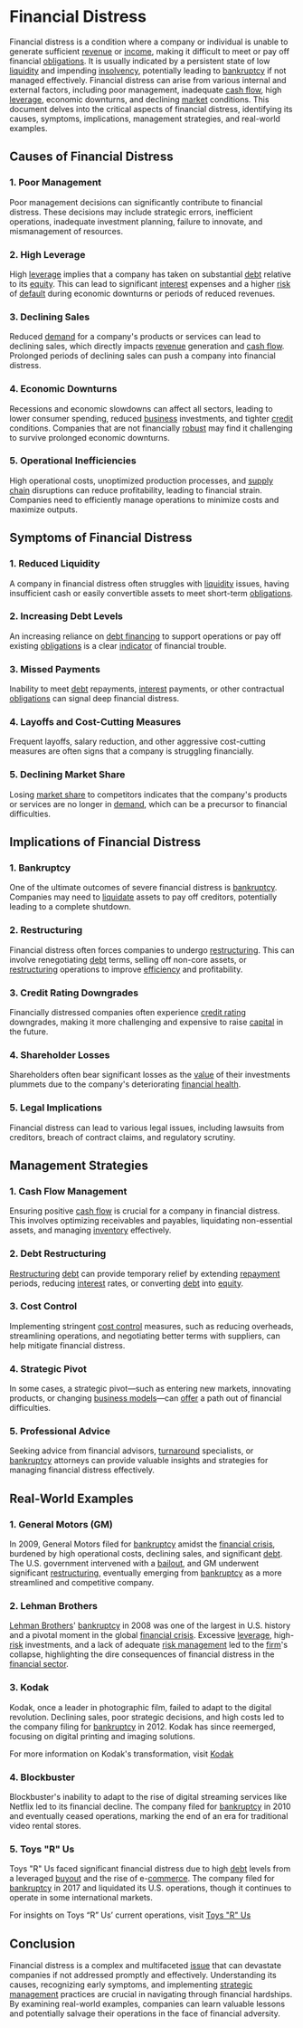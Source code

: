 # Financial Distress

Financial distress is a condition where a company or individual is unable to generate sufficient [revenue](../r/revenue.md) or [income](../i/income.md), making it difficult to meet or pay off financial [obligations](../o/obligation.md). It is usually indicated by a persistent state of low [liquidity](../l/liquidity.md) and impending [insolvency](../i/insolvency.md), potentially leading to [bankruptcy](../b/bankruptcy.md) if not managed effectively. Financial distress can arise from various internal and external factors, including poor management, inadequate [cash flow](../c/cash_flow.md), high [leverage](../l/leverage.md), economic downturns, and declining [market](../m/market.md) conditions. This document delves into the critical aspects of financial distress, identifying its causes, symptoms, implications, management strategies, and real-world examples.

## Causes of Financial Distress

### 1. Poor Management
Poor management decisions can significantly contribute to financial distress. These decisions may include strategic errors, inefficient operations, inadequate investment planning, failure to innovate, and mismanagement of resources.

### 2. High Leverage
High [leverage](../l/leverage.md) implies that a company has taken on substantial [debt](../d/debt.md) relative to its [equity](../e/equity.md). This can lead to significant [interest](../i/interest.md) expenses and a higher [risk](../r/risk.md) of [default](../d/default.md) during economic downturns or periods of reduced revenues.

### 3. Declining Sales
Reduced [demand](../d/demand.md) for a company's products or services can lead to declining sales, which directly impacts [revenue](../r/revenue.md) generation and [cash flow](../c/cash_flow.md). Prolonged periods of declining sales can push a company into financial distress.

### 4. Economic Downturns
Recessions and economic slowdowns can affect all sectors, leading to lower consumer spending, reduced [business](../b/business.md) investments, and tighter [credit](../c/credit.md) conditions. Companies that are not financially [robust](../r/robust.md) may find it challenging to survive prolonged economic downturns.

### 5. Operational Inefficiencies
High operational costs, unoptimized production processes, and [supply chain](../s/supply_chain.md) disruptions can reduce profitability, leading to financial strain. Companies need to efficiently manage operations to minimize costs and maximize outputs.

## Symptoms of Financial Distress

### 1. Reduced Liquidity
A company in financial distress often struggles with [liquidity](../l/liquidity.md) issues, having insufficient cash or easily convertible assets to meet short-term [obligations](../o/obligation.md).

### 2. Increasing Debt Levels
An increasing reliance on [debt financing](../d/debt_financing.md) to support operations or pay off existing [obligations](../o/obligation.md) is a clear [indicator](../i/indicator.md) of financial trouble.

### 3. Missed Payments
Inability to meet [debt](../d/debt.md) repayments, [interest](../i/interest.md) payments, or other contractual [obligations](../o/obligation.md) can signal deep financial distress.

### 4. Layoffs and Cost-Cutting Measures
Frequent layoffs, salary reduction, and other aggressive cost-cutting measures are often signs that a company is struggling financially.

### 5. Declining Market Share
Losing [market share](../m/market_share.md) to competitors indicates that the company's products or services are no longer in [demand](../d/demand.md), which can be a precursor to financial difficulties.

## Implications of Financial Distress

### 1. Bankruptcy
One of the ultimate outcomes of severe financial distress is [bankruptcy](../b/bankruptcy.md). Companies may need to [liquidate](../l/liquidate.md) assets to pay off creditors, potentially leading to a complete shutdown.

### 2. Restructuring
Financial distress often forces companies to undergo [restructuring](../r/restructuring.md). This can involve renegotiating [debt](../d/debt.md) terms, selling off non-core assets, or [restructuring](../r/restructuring.md) operations to improve [efficiency](../e/efficiency.md) and profitability.

### 3. Credit Rating Downgrades
Financially distressed companies often experience [credit rating](../c/credit_rating.md) downgrades, making it more challenging and expensive to raise [capital](../c/capital.md) in the future.

### 4. Shareholder Losses
Shareholders often bear significant losses as the [value](../v/value.md) of their investments plummets due to the company's deteriorating [financial health](../f/financial_health.md).

### 5. Legal Implications
Financial distress can lead to various legal issues, including lawsuits from creditors, breach of contract claims, and regulatory scrutiny.

## Management Strategies

### 1. Cash Flow Management
Ensuring positive [cash flow](../c/cash_flow.md) is crucial for a company in financial distress. This involves optimizing receivables and payables, liquidating non-essential assets, and managing [inventory](../i/inventory.md) effectively.

### 2. Debt Restructuring
[Restructuring](../r/restructuring.md) [debt](../d/debt.md) can provide temporary relief by extending [repayment](../r/repayment.md) periods, reducing [interest](../i/interest.md) rates, or converting [debt](../d/debt.md) into [equity](../e/equity.md).

### 3. Cost Control
Implementing stringent [cost control](../c/cost_control.md) measures, such as reducing overheads, streamlining operations, and negotiating better terms with suppliers, can help mitigate financial distress.

### 4. Strategic Pivot
In some cases, a strategic pivot—such as entering new markets, innovating products, or changing [business models](../b/business_models.md)—can [offer](../o/offer.md) a path out of financial difficulties.

### 5. Professional Advice
Seeking advice from financial advisors, [turnaround](../t/turnaround.md) specialists, or [bankruptcy](../b/bankruptcy.md) attorneys can provide valuable insights and strategies for managing financial distress effectively.

## Real-World Examples

### 1. General Motors (GM)
In 2009, General Motors filed for [bankruptcy](../b/bankruptcy.md) amidst the [financial crisis](../f/financial_crisis.md), burdened by high operational costs, declining sales, and significant [debt](../d/debt.md). The U.S. government intervened with a [bailout](../b/bailout.md), and GM underwent significant [restructuring](../r/restructuring.md), eventually emerging from [bankruptcy](../b/bankruptcy.md) as a more streamlined and competitive company.

### 2. Lehman Brothers
[Lehman Brothers](../l/lehman_brothers.md)' [bankruptcy](../b/bankruptcy.md) in 2008 was one of the largest in U.S. history and a pivotal moment in the global [financial crisis](../f/financial_crisis.md). Excessive [leverage](../l/leverage.md), high-[risk](../r/risk.md) investments, and a lack of adequate [risk management](../r/risk_management.md) led to the [firm](../f/firm.md)'s collapse, highlighting the dire consequences of financial distress in the [financial sector](../f/financial_sector.md).

### 3. Kodak
Kodak, once a leader in photographic film, failed to adapt to the digital revolution. Declining sales, poor strategic decisions, and high costs led to the company filing for [bankruptcy](../b/bankruptcy.md) in 2012. Kodak has since reemerged, focusing on digital printing and imaging solutions.

For more information on Kodak's transformation, visit [Kodak](https://www.kodak.com/)

### 4. Blockbuster
Blockbuster's inability to adapt to the rise of digital streaming services like Netflix led to its financial decline. The company filed for [bankruptcy](../b/bankruptcy.md) in 2010 and eventually ceased operations, marking the end of an era for traditional video rental stores.

### 5. Toys "R" Us
Toys "R" Us faced significant financial distress due to high [debt](../d/debt.md) levels from a leveraged [buyout](../b/buyout.md) and the rise of e-[commerce](../c/commerce.md). The company filed for [bankruptcy](../b/bankruptcy.md) in 2017 and liquidated its U.S. operations, though it continues to operate in some international markets.

For insights on Toys “R” Us’ current operations, visit [Toys "R" Us](https://www.toysrus.com/)

## Conclusion

Financial distress is a complex and multifaceted [issue](../i/issue.md) that can devastate companies if not addressed promptly and effectively. Understanding its causes, recognizing early symptoms, and implementing [strategic management](../s/strategic_management.md) practices are crucial in navigating through financial hardships. By examining real-world examples, companies can learn valuable lessons and potentially salvage their operations in the face of financial adversity.